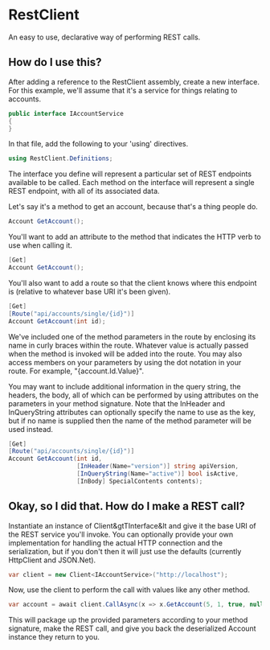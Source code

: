 # RestClient
An easy to use, declarative way of performing REST calls.

## How do I use this?

After adding a reference to the RestClient assembly, create a new interface. For this example, we'll assume that it's a service for things relating to accounts.

```C#
public interface IAccountService
{
}
```

In that file, add the following to your 'using' directives.

```C#
using RestClient.Definitions;
```

The interface you define will represent a particular set of REST endpoints available to be called. Each method on the interface will represent a single REST endpoint, with all of its associated data.

Let's say it's a method to get an account, because that's a thing people do.

```C#
Account GetAccount();
```

You'll want to add an attribute to the method that indicates the HTTP verb to use when calling it.

```C#
[Get]
Account GetAccount();
```

You'll also want to add a route so that the client knows where this endpoint is (relative to whatever base URI it's been given).

```C#
[Get]
[Route("api/accounts/single/{id}")]
Account GetAccount(int id);
```

We've included one of the method parameters in the route by enclosing its name in curly braces within the route. Whatever value is actually passed when the method is invoked will be added into the route. You may also access members on your parameters by using the dot notation in your route. For example, "{account.Id.Value}".

You may want to include additional information in the query string, the headers, the body, all of which can be performed by using attributes on the parameters in your method signature. Note that the InHeader and InQueryString attributes can optionally specify the name to use as the key, but if no name is supplied then the name of the method parameter will be used instead.

```C#
[Get]
[Route("api/accounts/single/{id}")]
Account GetAccount(int id,
                   [InHeader(Name="version")] string apiVersion,
                   [InQueryString(Name="active")] bool isActive,
                   [InBody] SpecialContents contents);
```

## Okay, so I did that. How do I make a REST call?

Instantiate an instance of Client&gtTInterface&lt and give it the base URI of the REST service you'll invoke. You can optionally provide your own implementation for handling the actual HTTP connection and the serialization, but if you don't then it will just use the defaults (currently HttpClient and JSON.Net).

```C#
var client = new Client<IAccountService>("http://localhost");
```

Now, use the client to perform the call with values like any other method.

```C#
var account = await client.CallAsync(x => x.GetAccount(5, 1, true, null));
```

This will package up the provided parameters according to your method signature, make the REST call, and give you back the deserialized Account instance they return to you.
